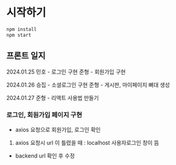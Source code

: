 # 시작하기

```bash
npm install
npm start
```

## 프론트 일지

2024.01.25
민호 - 로그인 구현
준형 - 회원가입 구현

2024.01.26
승집 - 소셜로그인 구현
준형 - 게시판, 마이페이지 뼈대 생성

2024.01.27
준형 - 리액트 사용법 만들기


### 로그인, 회원가입 페이지 구현
- axios 요청으로 회원가입, 로그인 확인

1. axios 요청시 url 이 틀렸을 때 : localhost 사용자로그인 창이 뜸
- backend url 확인 후 수정